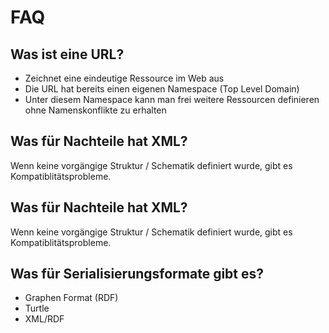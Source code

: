 # FAQ

## Was ist eine URL?
* Zeichnet eine eindeutige Ressource im Web aus
* Die URL hat bereits einen eigenen Namespace (Top Level Domain)
* Unter diesem Namespace kann man frei weitere Ressourcen definieren ohne Namenskonflikte zu erhalten

## Was für Nachteile hat XML?
Wenn keine vorgängige Struktur / Schematik definiert wurde, gibt es Kompatiblitätsprobleme.

## Was für Nachteile hat XML?
Wenn keine vorgängige Struktur / Schematik definiert wurde, gibt es Kompatiblitätsprobleme.

## Was für Serialisierungsformate gibt es?
* Graphen Format (RDF)
* Turtle
* XML/RDF

